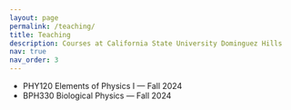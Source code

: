 ```yaml
---
layout: page
permalink: /teaching/
title: Teaching
description: Courses at California State University Dominguez Hills
nav: true
nav_order: 3
---
```


- PHY120 Elements of Physics I — Fall 2024
- BPH330 Biological Physics — Fall 2024
